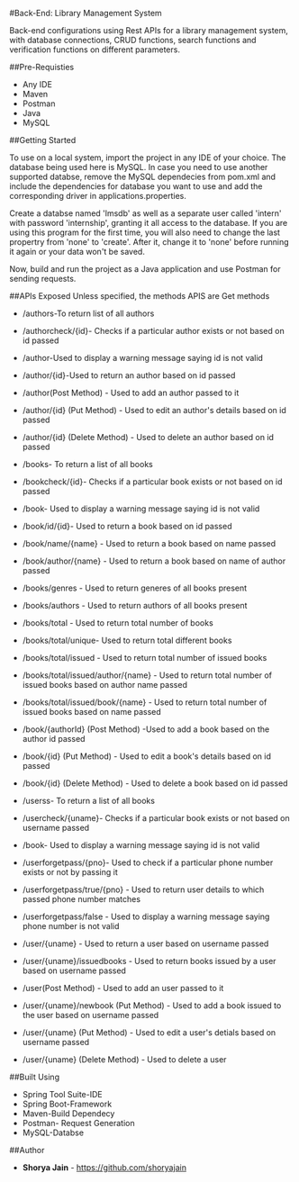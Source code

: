 #Back-End: Library Management System

Back-end configurations using Rest APIs for a library management system, with database connections, CRUD functions, search functions and verification functions on different parameters. 

##Pre-Requisties
* Any IDE 
* Maven
* Postman
* Java 
* MySQL

##Getting Started

To use on a local system, import the project in any IDE of your choice. The database being used here is MySQL. In case you need to use another supported databse, remove the MySQL dependecies from pom.xml and include the dependencies for database you want to use and add the corresponding driver in applications.properties.

Create a databse named 'lmsdb' as well as a separate user called 'intern' with password 'internship', granting it all access to the database. If you are using this program for the first time, you will also need to change the last propertry from 'none' to 'create'. After it, change it to 'none' before running it again or your data won't be saved.

Now, build and run the project as a Java application and use Postman for sending requests.

##APIs Exposed
Unless specified, the methods APIS are Get methods
* /authors-To return list of all authors
* /authorcheck/{id}- Checks if a particular author exists or not based on id passed 
* /author-Used to display a warning message saying id is not valid
* /author/{id}-Used to return an author based on id passed 
* /author(Post Method) - Used to add an author passed to it 
* /author/{id} (Put Method) - Used to edit an author's details based on id passed 
* /author/{id} (Delete Method) - Used to delete an author based on id passed

* /books- To return a list of all books
* /bookcheck/{id}- Checks if a particular book exists or not based on id passed
* /book- Used to display a warning message saying id is not valid
* /book/id/{id}- Used to return a book based on id passed
* /book/name/{name} - Used to return a book based on name passed
* /book/author/{name} - Used to return a book based on name of author passed
* /books/genres - Used to return generes of all books present
* /books/authors - Used to return authors of all books present
* /books/total - Used to return total number of books
* /books/total/unique- Used to return total different books
* /books/total/issued - Used to return total number of issued books
* /books/total/issued/author/{name} - Used to return total number of issued books based on author name passed
* /books/total/issued/book/{name} - Used to return total number of issued books based on name passed
* /book/{authorId} (Post Method) -Used to add a book based on the author id passed
* /book/{id} (Put Method) - Used to edit a book's details based on id passed
* /book/{id} (Delete Method) - Used to delete a book based on id passed

* /userss- To return a list of all books
* /usercheck/{uname}- Checks if a particular book exists or not based on username passed
* /book- Used to display a warning message saying id is not valid
* /userforgetpass/{pno}- Used to check if a particular phone number exists or not by passing it
* /userforgetpass/true/{pno} - Used to return user details to which passed phone number matches
* /userforgetpass/false - Used to display a warning message saying phone number is not valid
* /user/{uname} - Used to return a user based on username passed
* /user/{uname}/issuedbooks - Used to return books issued by a user based on username passed
* /user(Post Method) - Used to add an user passed to it 
* /user/{uname}/newbook (Put Method) - Used to add a book issued to the user based on username passed 
* /user/{uname} (Put Method) - Used to edit a user's detials based on username passed
* /user/{uname} (Delete Method) - Used to delete a user

##Built Using
* Spring Tool Suite-IDE
* Spring Boot-Framework
* Maven-Build Dependecy
* Postman- Request Generation
* MySQL-Databse

##Author
* **Shorya Jain** - https://github.com/shoryajain 
